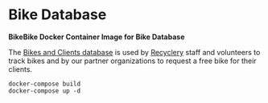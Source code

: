 # Bike Database

**BikeBike Docker Container Image for Bike Database**

The [Bikes and Clients database](https://github.com/Loos/bike-database) is used by [Recyclery](http://therecyclery.org/) staff and volunteers to track bikes and by our partner organizations to request a free bike for their clients.

```
docker-compose build
docker-compose up -d
```
